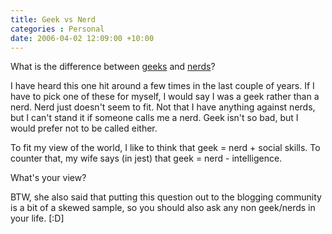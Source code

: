 ```yaml
---
title: Geek vs Nerd
categories : Personal
date: 2006-04-02 12:09:00 +10:00
---
```


What is the difference between [geeks][0] and [nerds][1]?

I have heard this one hit around a few times in the last couple of years. If I have to pick one of these for myself, I would say I was a geek rather than a nerd. Nerd just doesn't seem to fit. Not that I have anything against nerds, but I can't stand it if someone calls me a nerd. Geek isn't so bad, but I would prefer not to be called either.

To fit my view of the world, I like to think that geek = nerd + social skills. To counter that, my wife says (in jest) that geek = nerd - intelligence.

What's your view?

BTW, she also said that putting this question out to the blogging community is a bit of a skewed sample, so you should also ask any non geek/nerds in your life. [:D]

[0]: http://www.google.com.au/search?hl=en&amp;q=define%3A+geek&amp;btnG=Search&amp;meta=
[1]: http://www.google.com.au/search?hl=en&amp;q=define%3A+nerd&amp;meta=

